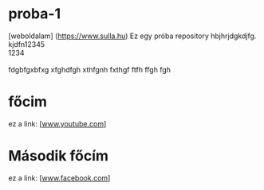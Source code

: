 # proba-1
[weboldalam] (https://www.sulla.hu)
Ez egy próba repository
hbjhrjdgkdjfg.<br> kjdfn12345 <br> 1234 <br><br>
fdgbfgxbfxg
xfghdfgh
xthfgnh
fxthgf
ftfh
ffgh
fgh
# főcim
ez a link: [www.youtube.com]
# Második főcím
ez a link: [www.facebook.com]
